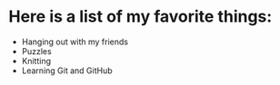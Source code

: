 # Here is a list of my favorite things:
- Hanging out with my friends
- Puzzles
- Knitting
- Learning Git and GitHub
